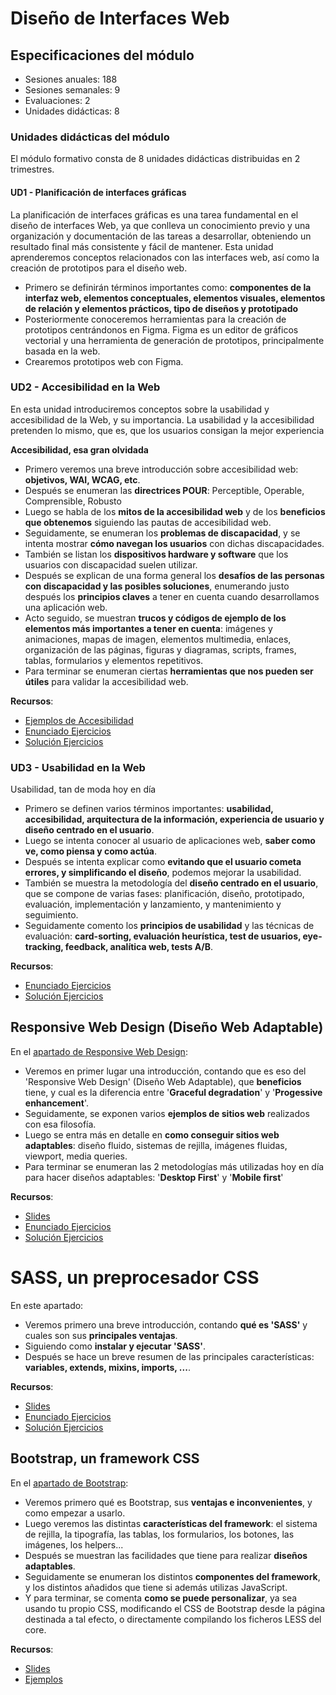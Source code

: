 # Diseño de Interfaces Web

## Especificaciones del módulo

- Sesiones anuales: 188
- Sesiones semanales: 9
- Evaluaciones: 2
- Unidades didácticas: 8

### Unidades didácticas del módulo

El módulo formativo consta de 8 unidades didácticas distribuidas en 2 trimestres.

#### UD1 -  Planificación de interfaces gráficas

La planificación de interfaces gráficas es una tarea fundamental en el diseño de interfaces Web, ya que conlleva un conocimiento previo y una organización y documentación de las tareas a desarrollar, obteniendo un resultado final más consistente y fácil de mantener. Esta unidad aprenderemos conceptos relacionados con las interfaces web, así como la creación de prototipos para el diseño web.

- Primero se definirán términos importantes como: **componentes de la interfaz web, elementos conceptuales, elementos visuales, elementos de relación y elementos prácticos, tipo de diseños y prototipado**
- Posteriormente conoceremos herramientas para la creación de prototipos centrándonos en Figma. Figma es un editor de gráficos vectorial y una herramienta de generación de prototipos, principalmente basada en la web.
- Crearemos prototipos web con Figma.
  
### UD2 - Accesibilidad en la Web

En esta unidad introduciremos conceptos sobre la usabilidad y accesibilidad de la Web, y su importancia.
La usabilidad y la accesibilidad pretenden lo mismo, que es, que los usuarios consigan la mejor experiencia

**Accesibilidad, esa gran olvidada**

- Primero veremos una breve introducción sobre accesibilidad web: **objetivos, WAI, WCAG, etc**.
- Después se enumeran las **directrices POUR**: Perceptible, Operable, Comprensible, Robusto
- Luego se habla de los **mitos de la accesibilidad web** y de los **beneficios que obtenemos** siguiendo las pautas de accesibilidad web.
- Seguidamente, se enumeran los **problemas de discapacidad**, y se intenta mostrar **cómo navegan los usuarios** con dichas discapacidades.
- También se listan los **dispositivos hardware y software** que los usuarios con discapacidad suelen utilizar.
- Después se explican de una forma general los **desafíos de las personas con discapacidad y las posibles soluciones**, enumerando justo después los **principios claves** a tener en cuenta cuando desarrollamos una aplicación web.
- Acto seguido, se muestran **trucos y códigos de ejemplo de los elementos más importantes a tener en cuenta**: imágenes y animaciones, mapas de imagen, elementos multimedia, enlaces, organización de las páginas, figuras y diagramas, scripts, frames, tablas, formularios y elementos repetitivos.
- Para terminar se enumeran ciertas **herramientas que nos pueden ser útiles** para validar la accesibilidad web.

**Recursos**:

- [Ejemplos de Accesibilidad](/UD2-%20Accesibilidad/Ejemplos%20Accesibilidad/index.html)
- [Enunciado Ejercicios](https://github.com/asanzdiego/curso-interfaces-web-2016/tree/master/02-accesibilidad#enunciado-ejercicios)
- [Solución Ejercicios](https://github.com/asanzdiego/curso-interfaces-web-2016/tree/master/02-accesibilidad#solución-ejercicios)

### UD3 - Usabilidad en la Web

Usabilidad, tan de moda hoy en día

- Primero se definen varios términos importantes: **usabilidad, accesibilidad, arquitectura de la información, experiencia de usuario y diseño centrado en el usuario**.
- Luego se intenta conocer al usuario de aplicaciones web, **saber como ve, como piensa y como actúa**.
- Después se intenta explicar como **evitando que el usuario cometa errores, y simplificando el diseño**, podemos mejorar la usabilidad.
- También se muestra la metodología del **diseño centrado en el usuario**, que se compone de varias fases: planificación, diseño, prototipado, evaluación, implementación y lanzamiento, y mantenimiento y seguimiento.
- Seguidamente comento los **principios de usabilidad** y las técnicas de evaluación: **card-sorting, evaluación heurística, test de usuarios, eye-tracking, feedback, analítica web, tests A/B**.

**Recursos**:

- [Enunciado Ejercicios](/01-usabilidad/src/ejercicios-usabilidad.pdf)
- [Solución Ejercicios](/01-usabilidad/src/Solución-ejercicios/)





## Responsive Web Design (Diseño Web Adaptable)

En el [apartado de Responsive Web Design](https://github.com/asanzdiego/curso-interfaces-web-2016/tree/master/03-rwd):

- Veremos en primer lugar una introducción, contando que es eso del 'Responsive Web Design' (Diseño Web Adaptable), que **beneficios** tiene, y cual es la diferencia entre '**Graceful degradation**' y '**Progessive enhancement**'.
- Seguidamente, se exponen varios **ejemplos de sitios web** realizados con esa filosofía.
- Luego se entra más en detalle en **como conseguir sitios web adaptables**: diseño fluido, sistemas de rejilla, imágenes fluidas, viewport, media queries.
- Para terminar se enumeran las 2 metodologías más utilizadas hoy en día para hacer diseños adaptables: '**Desktop First**' y '**Mobile first**'

**Recursos**:

- [Slides](https://github.com/asanzdiego/curso-interfaces-web-2016/tree/master/03-rwd#slides)
- [Enunciado Ejercicios](https://github.com/asanzdiego/curso-interfaces-web-2016/tree/master/03-rwd#enunciado-ejercicios)
- [Solución Ejercicios](https://github.com/asanzdiego/curso-interfaces-web-2016/tree/master/03-rwd#solución-ejercicios)



# SASS, un preprocesador CSS

En este apartado:

- Veremos primero una breve introducción, contando **qué es 'SASS'** y cuales son sus **principales ventajas**.
- Siguiendo como **instalar y ejecutar 'SASS'**.
- Después se hace un breve resumen de las principales características: **variables, extends, mixins, imports, ...**.

**Recursos**:

- [Slides](https://github.com/asanzdiego/curso-interfaces-web-2016/tree/master/04-preprocesadores-css/04.02-sass#slides)
- [Enunciado Ejercicios](https://github.com/asanzdiego/curso-interfaces-web-2016/tree/master/04-preprocesadores-css/04.02-sass#enunciado-ejercicios)
- [Solución Ejercicios](https://github.com/asanzdiego/curso-interfaces-web-2016/tree/master/04-preprocesadores-css/04.02-sass#solución-ejercicios)



## Bootstrap, un framework CSS

En el  [apartado de Bootstrap](https://github.com/asanzdiego/curso-interfaces-web-2016/tree/master/05-bootstrap):

- Veremos primero qué es Bootstrap, sus **ventajas e inconvenientes**, y como empezar a usarlo.
- Luego veremos las distintas **características del framework**: el sistema de rejilla, la tipografía, las tablas, los formularios, los botones, las imágenes, los helpers...
- Después se muestran las facilidades que tiene para realizar **diseños adaptables**.
- Seguidamente se enumeran los distintos **componentes del framework**, y los distintos añadidos que tiene si además utilizas JavaScript.
- Y para terminar, se comenta **como se puede personalizar**, ya sea usando tu propio CSS, modificando el CSS de Bootstrap desde la página destinada a tal efecto, o directamente compilando los ficheros LESS del core.

**Recursos**:

- [Slides](https://github.com/asanzdiego/curso-interfaces-web-2016/tree/master/05-bootstrap/#slides)
- [Ejemplos](https://github.com/asanzdiego/curso-interfaces-web-2016/tree/master/05-bootstrap/#ejemplos)
